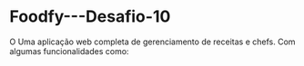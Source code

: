 # Foodfy---Desafio-10

<p>O Uma aplicação web completa de gerenciamento de receitas e chefs. Com algumas funcionalidades como:

</p>
